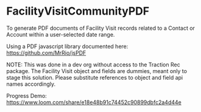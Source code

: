 # FacilityVisitCommunityPDF

To generate PDF documents of Facility Visit records related to a Contact or Account within a user-selected date range.

Using a PDF javascript library documented here: https://github.com/MrRio/jsPDF

NOTE: This was done in a dev org without access to the Traction Rec package. The Facility Visit object and fields are dummies, meant only to stage this solution. Please substitute references to object and field api names accordingly.

Progress Demo: https://www.loom.com/share/e18e48b91c74452c90899dbfc2a4d44e
